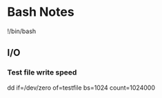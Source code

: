 # Bash Notes

!/bin/bash

## I/O

### Test file write speed 
dd if=/dev/zero of=testfile bs=1024 count=1024000
